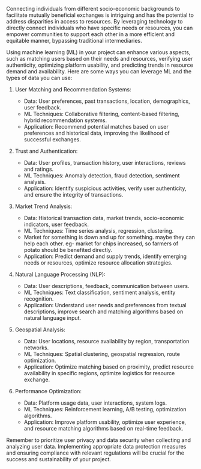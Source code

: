 Connecting individuals from different socio-economic backgrounds to facilitate mutually beneficial exchanges is intriguing and has the potential to address disparities in access to resources. By leveraging technology to directly connect individuals who have specific needs or resources, you can empower communities to support each other in a more efficient and equitable manner, bypassing traditional intermediaries.

Using machine learning (ML) in your project can enhance various aspects, such as matching users based on their needs and resources, verifying user authenticity, optimizing platform usability, and predicting trends in resource demand and availability. Here are some ways you can leverage ML and the types of data you can use:

1. User Matching and Recommendation Systems:

   - Data: User preferences, past transactions, location, demographics, user feedback.
   - ML Techniques: Collaborative filtering, content-based filtering, hybrid recommendation systems.
   - Application: Recommend potential matches based on user preferences and historical data, improving the likelihood of successful exchanges.

2. Trust and Authentication:

   - Data: User profiles, transaction history, user interactions, reviews and ratings.
   - ML Techniques: Anomaly detection, fraud detection, sentiment analysis.
   - Application: Identify suspicious activities, verify user authenticity, and ensure the integrity of transactions.

3. Market Trend Analysis:

   - Data: Historical transaction data, market trends, socio-economic indicators, user feedback.
   - ML Techniques: Time series analysis, regression, clustering.
   - Market for something is down and up for something. maybe they can help each other. eg- market for chips increased, so farmers of potato should be benefited directly.
   - Application: Predict demand and supply trends, identify emerging needs or resources, optimize resource allocation strategies.

4. Natural Language Processing (NLP):

   - Data: User descriptions, feedback, communication between users.
   - ML Techniques: Text classification, sentiment analysis, entity recognition.
   - Application: Understand user needs and preferences from textual descriptions, improve search and matching algorithms based on natural language input.

5. Geospatial Analysis:

   - Data: User locations, resource availability by region, transportation networks.
   - ML Techniques: Spatial clustering, geospatial regression, route optimization.
   - Application: Optimize matching based on proximity, predict resource availability in specific regions, optimize logistics for resource exchange.

6. Performance Optimization:
   - Data: Platform usage data, user interactions, system logs.
   - ML Techniques: Reinforcement learning, A/B testing, optimization algorithms.
   - Application: Improve platform usability, optimize user experience, and resource matching algorithms based on real-time feedback.

Remember to prioritize user privacy and data security when collecting and analyzing user data. Implementing appropriate data protection measures and ensuring compliance with relevant regulations will be crucial for the success and sustainability of your project.
